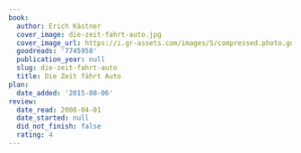 ```yaml
---
book:
  author: Erich Kästner
  cover_image: die-zeit-fahrt-auto.jpg
  cover_image_url: https://i.gr-assets.com/images/S/compressed.photo.goodreads.com/books/1308415305l/7745958._SX98_.jpg
  goodreads: '7745958'
  publication_year: null
  slug: die-zeit-fahrt-auto
  title: Die Zeit fährt Auto
plan:
  date_added: '2015-08-06'
review:
  date_read: 2008-04-01
  date_started: null
  did_not_finish: false
  rating: 4
---
```

